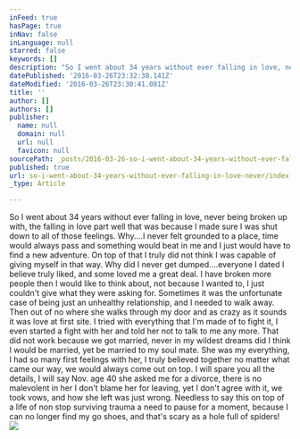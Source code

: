 ```yaml
---
inFeed: true
hasPage: true
inNav: false
inLanguage: null
starred: false
keywords: []
description: "So I went about 34 years without ever falling in love, never being broken up with, the falling in love part well that was because I made sure I was shut down to all of those feelings. Why....I never felt grounded to a place, time would always pass and something would beat in me and I just would have to find a new adventure. On top of that I truly did not think I was capable of giving myself in that way. Why did I never get dumped....everyone I dated I believe truly liked, and some loved me a great deal. I have broken more people then I would like to think about, not because I wanted to, I just couldn't give what they were asking for. Sometimes it was the unfortunate case of being just an unhealthy relationship, and I need to walk away. Then out of no where she walks through my door and as crazy as it sounds it was love at first site. I tried with everything that I'm made of to fight it, I even started a fight with her and told her not to talk to me any more. That did not work because we got married, never in my wildest dreams did I think I would be married, yet be married to my soul mate. She was my everything, I had so many first feelings with her, I truly believed together no matter what came our way, we would always come out on top. I will spare you all the details, I will say Nov. age 40 she asked me for a divorce, there is no malevolent in her I don't blame her for leaving, yet I don't agree with it, we took vows, and how she left was just wrong. Needless to say this on top of a life of non stop surviving trauma a need to pause for a moment, because I can no longer find my go shoes, and that's scary as a hole full of spiders!"
datePublished: '2016-03-26T23:32:38.141Z'
dateModified: '2016-03-26T23:30:41.081Z'
title: ''
author: []
authors: []
publisher:
  name: null
  domain: null
  url: null
  favicon: null
sourcePath: _posts/2016-03-26-so-i-went-about-34-years-without-ever-falling-in-love-never.md
published: true
url: so-i-went-about-34-years-without-ever-falling-in-love-never/index.html
_type: Article

---
```

So I went about 34 years without ever falling in love, never being broken up with, the falling in love part well that was because I made sure I was shut down to all of those feelings. Why....I never felt grounded to a place, time would always pass and something would beat in me and I just would have to find a new adventure. On top of that I truly did not think I was capable of giving myself in that way. Why did I never get dumped....everyone I dated I believe truly liked, and some loved me a great deal. I have broken more people then I would like to think about, not because I wanted to, I just couldn't give what they were asking for. Sometimes it was the unfortunate case of being just an unhealthy relationship, and I needed to walk away. Then out of no where she walks through my door and as crazy as it sounds it was love at first site. I tried with everything that I'm made of to fight it, I even started a fight with her and told her not to talk to me any more. That did not work because we got married, never in my wildest dreams did I think I would be married, yet be married to my soul mate. She was my everything, I had so many first feelings with her, I truly believed together no matter what came our way, we would always come out on top. I will spare you all the details, I will say Nov. age 40 she asked me for a divorce, there is no malevolent in her I don't blame her for leaving, yet I don't agree with it, we took vows, and how she left was just wrong. Needless to say this on top of a life of non stop surviving trauma a need to pause for a moment, because I can no longer find my go shoes, and that's scary as a hole full of spiders!
![](https://the-grid-user-content.s3-us-west-2.amazonaws.com/f6f2cb89-a905-4797-a05a-4b1e512e5883.jpg)